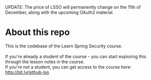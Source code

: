 UPDATE: The price of LSSO will permanently change on the 11th of December, along with the upcoming OAuth2 material.

# About this repo

This is the codebase of the Learn Spring Security course. <br/><br/>
If you're already a student of the course - you can start exploring this through the lesson notes in the course. <br/>
If you're not a student, you can get access to the course here: http://bit.ly/github-lss <br/>
 <br/> <br/>

